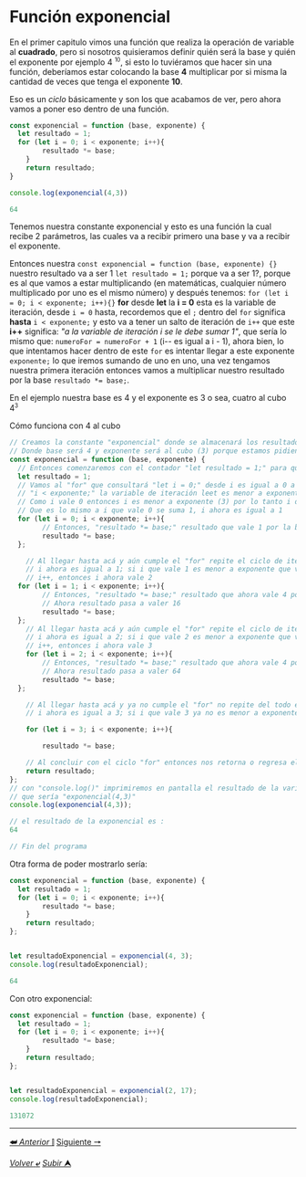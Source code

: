 # Función exponencial

En el primer capitulo vimos una función que realiza la operación de variable al **cuadrado**, pero si nosotros quisieramos definir quién será la base y quién el exponente por ejemplo 4 <sup><small>10</small></sup>, si esto lo tuviéramos que hacer sin una función, deberíamos estar colocando la base **4** multiplicar por si misma la cantidad de veces que tenga el exponente **10**.

Eso es un *ciclo* básicamente y son los que acabamos de ver, pero ahora vamos a poner eso dentro de una función.

~~~js
const exponencial = function (base, exponente) {
  let resultado = 1;
  for (let i = 0; i < exponente; i++){
        resultado *= base;
    }
    return resultado;
}

console.log(exponencial(4,3))

64
~~~

Tenemos nuestra constante exponencial y esto es una función la cual recibe 2 parámetros, las cuales va a recibir primero una base y va a recibir el exponente.

Entonces nuestra `const exponencial = function (base, exponente) {}` nuestro resultado va a ser 1 `let resultado = 1;` porque va a ser 1?, porque es al que vamos a estar multiplicando (en matemáticas, cualquier número multiplicado por uno es el mismo número) y después tenemos: `for (let i = 0; i < exponente; i++){}` **for** desde **let** la **i = 0** esta es la variable de iteración, desde `i = 0` hasta, recordemos que el `;` dentro del `for` significa **hasta** `i < exponente;` y esto va a tener un salto de iteración de ``i++`` que este **i++** significa: *"a la variable de iteración i se le debe sumar 1"*, que sería lo mismo que: `numeroFor = numeroFor + 1` (i-- es igual a i - 1), ahora bien, lo que intentamos hacer dentro de este `for` es intentar llegar a este exponente `exponente;` lo que iremos sumando de uno en uno, una vez tengamos nuestra primera iteración entonces vamos a multiplicar nuestro resultado por la base `resultado *= base;`.

En el ejemplo nuestra base es 4 y el exponente es 3 o sea, cuatro al cubo 4<sup><small>3</small></sup>

Cómo funciona con 4 al cubo

~~~js
// Creamos la constante "exponencial" donde se almacenará los resultados de (base, exponente)
// Donde base será 4 y exponente será al cubo (3) porque estamos pidiendo "exponencial de (4, 3)"
const exponencial = function (base, exponente) {
  // Entonces comenzaremos con el contador "let resultado = 1;" para que empiece a contar el exponente desde el 1 hasta, en este caso 3
  let resultado = 1;
  // Vamos al "for" que consultará "let i = 0;" desde i es igual a 0 a i es menor a 3, pregunta
  // "i < exponente;" la variable de iteración leet es menor a exponente requerido? (3)
  // Como i vale 0 entonces i es menor a exponente (3) por lo tanto i debe sumar 1 o sea "i++"
  // Que es lo mismo a i que vale 0 se suma 1, i ahora es igual a 1
  for (let i = 0; i < exponente; i++){
        // Entonces, "resultado *= base;" resultado que vale 1 por la base es igual a 4
        resultado *= base;
  };

    // Al llegar hasta acá y aún cumple el "for" repite el ciclo de iteración
    // i ahora es igual a 1; si i que vale 1 es menor a exponente que vale 3 entonces i suma uno más
    // i++, entonces i ahora vale 2
  for (let i = 1; i < exponente; i++){
        // Entonces, "resultado *= base;" resultado que ahora vale 4 por la base que es 4
        // Ahora resultado pasa a valer 16
        resultado *= base;
  };
    // Al llegar hasta acá y aún cumple el "for" repite el ciclo de iteración
    // i ahora es igual a 2; si i que vale 2 es menor a exponente que vale 3 entonces i suma uno más
    // i++, entonces i ahora vale 3
    for (let i = 2; i < exponente; i++){
        // Entonces, "resultado *= base;" resultado que ahora vale 4 por la base que es 16
        // Ahora resultado pasa a valer 64
        resultado *= base;
  };

    // Al llegar hasta acá y ya no cumple el "for" no repite del todo el ciclo de iteración
    // i ahora es igual a 3; si i que vale 3 ya no es menor a exponente que vale 3 entonces concluye el programa y salta a return

    for (let i = 3; i < exponente; i++){

        resultado *= base;

    // Al concluir con el ciclo "for" entonces nos retorna o regresa el resultado
    return resultado;
};
// con "console.log()" imprimiremos en pantalla el resultado de la variable "const exponencial = function (base, exponente) {}
// que sería "exponencial(4,3)"
console.log(exponencial(4,3));

// el resultado de la exponencial es :
64

// Fin del programa
~~~

Otra forma de poder mostrarlo sería:

~~~js
const exponencial = function (base, exponente) {
  let resultado = 1;
  for (let i = 0; i < exponente; i++){
        resultado *= base;
    }
    return resultado;
};


let resultadoExponencial = exponencial(4, 3);
console.log(resultadoExponencial);

64
~~~

Con otro exponencial:

~~~js
const exponencial = function (base, exponente) {
  let resultado = 1;
  for (let i = 0; i < exponente; i++){
        resultado *= base;
    }
    return resultado;
};


let resultadoExponencial = exponencial(2, 17);
console.log(resultadoExponencial);

131072
~~~

---

[**&#11176;** *Anterior* &#11007;](/JavaScript/TeoriaJSMedio/001.1_llamarUnaFunci%C3%B3n.md "Llamar") 
[Siguiente **&#129042;**](/JavaScript/TeoriaJSMedio/003 "")

[*Volver* **&ldca;**](/JavaScript/TeoriaJSMedio/README.md "Regresar a título") 
[*Subir* **&#11165;**](# "Ir al título")
